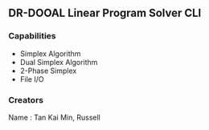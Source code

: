 ## DR-DOOAL Linear Program Solver CLI

### Capabilities
- Simplex Algorithm
- Dual Simplex Algorithm
- 2-Phase Simplex
- File I/O

### Creators
Name : Tan Kai Min, Russell